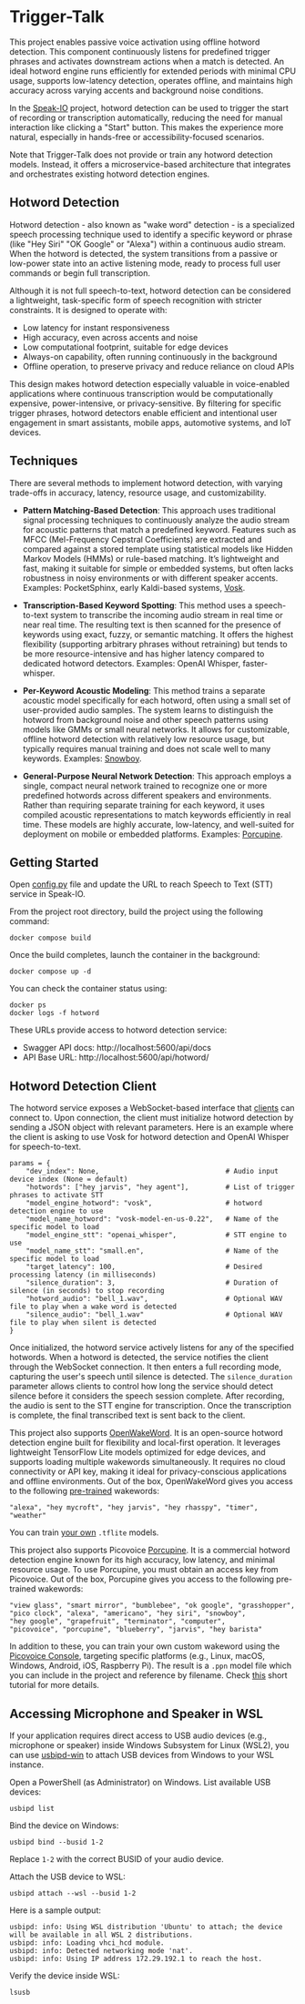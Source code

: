 
# Trigger-Talk

This project enables passive voice activation using offline hotword detection. This component continuously listens for predefined trigger phrases and activates downstream actions when a match is detected. An ideal hotword engine runs efficiently for extended periods with minimal CPU usage, supports low-latency detection, operates offline, and maintains high accuracy across varying accents and background noise conditions.

In the [Speak-IO](https://github.com/ManiAm/Speak-IO) project, hotword detection can be used to trigger the start of recording or transcription automatically, reducing the need for manual interaction like clicking a "Start" button. This makes the experience more natural, especially in hands-free or accessibility-focused scenarios.

Note that Trigger-Talk does not provide or train any hotword detection models. Instead, it offers a microservice-based architecture that integrates and orchestrates existing hotword detection engines.

## Hotword Detection

Hotword detection - also known as "wake word" detection - is a specialized speech processing technique used to identify a specific keyword or phrase (like "Hey Siri" "OK Google" or "Alexa") within a continuous audio stream. When the hotword is detected, the system transitions from a passive or low-power state into an active listening mode, ready to process full user commands or begin full transcription.

Although it is not full speech-to-text, hotword detection can be considered a lightweight, task-specific form of speech recognition with stricter constraints. It is designed to operate with:

- Low latency for instant responsiveness
- High accuracy, even across accents and noise
- Low computational footprint, suitable for edge devices
- Always-on capability, often running continuously in the background
- Offline operation, to preserve privacy and reduce reliance on cloud APIs

This design makes hotword detection especially valuable in voice-enabled applications where continuous transcription would be computationally expensive, power-intensive, or privacy-sensitive. By filtering for specific trigger phrases, hotword detectors enable efficient and intentional user engagement in smart assistants, mobile apps, automotive systems, and IoT devices.

## Techniques

There are several methods to implement hotword detection, with varying trade-offs in accuracy, latency, resource usage, and customizability.

- **Pattern Matching-Based Detection**: This approach uses traditional signal processing techniques to continuously analyze the audio stream for acoustic patterns that match a predefined keyword. Features such as MFCC (Mel-Frequency Cepstral Coefficients) are extracted and compared against a stored template using statistical models like Hidden Markov Models (HMMs) or rule-based matching. It’s lightweight and fast, making it suitable for simple or embedded systems, but often lacks robustness in noisy environments or with different speaker accents. Examples: PocketSphinx, early Kaldi-based systems, [Vosk](https://github.com/alphacep/vosk-api).

- **Transcription-Based Keyword Spotting**: This method uses a speech-to-text system to transcribe the incoming audio stream in real time or near real time. The resulting text is then scanned for the presence of keywords using exact, fuzzy, or semantic matching. It offers the highest flexibility (supporting arbitrary phrases without retraining) but tends to be more resource-intensive and has higher latency compared to dedicated hotword detectors. Examples: OpenAI Whisper, faster-whisper.

- **Per-Keyword Acoustic Modeling**: This method trains a separate acoustic model specifically for each hotword, often using a small set of user-provided audio samples. The system learns to distinguish the hotword from background noise and other speech patterns using models like GMMs or small neural networks. It allows for customizable, offline hotword detection with relatively low resource usage, but typically requires manual training and does not scale well to many keywords. Examples: [Snowboy](https://github.com/Kitt-AI/snowboy).

- **General-Purpose Neural Network Detection**: This approach employs a single, compact neural network trained to recognize one or more predefined hotwords across different speakers and environments. Rather than requiring separate training for each keyword, it uses compiled acoustic representations to match keywords efficiently in real time. These models are highly accurate, low-latency, and well-suited for deployment on mobile or embedded platforms. Examples: [Porcupine](https://github.com/Picovoice/porcupine).

## Getting Started

Open [config.py](config.py) file and update the URL to reach Speech to Text (STT) service in Speak-IO.

From the project root directory, build the project using the following command:

    docker compose build

Once the build completes, launch the container in the background:

    docker compose up -d

You can check the container status using:

    docker ps
    docker logs -f hotword

These URLs provide access to hotword detection service:

- Swagger API docs: http://localhost:5600/api/docs
- API Base URL: http://localhost:5600/api/hotword/

## Hotword Detection Client

The hotword service exposes a WebSocket-based interface that [clients](client.py) can connect to. Upon connection, the client must initialize hotword detection by sending a JSON object with relevant parameters. Here is an example where the client is asking to use Vosk for hotword detection and OpenAI Whisper for speech-to-text.

    params = {
        "dev_index": None,                               # Audio input device index (None = default)
        "hotwords": ["hey jarvis", "hey agent"],         # List of trigger phrases to activate STT
        "model_engine_hotword": "vosk",                  # hotword detection engine to use
        "model_name_hotword": "vosk-model-en-us-0.22",   # Name of the specific model to load
        "model_engine_stt": "openai_whisper",            # STT engine to use
        "model_name_stt": "small.en",                    # Name of the specific model to load
        "target_latency": 100,                           # Desired processing latency (in milliseconds)
        "silence_duration": 3,                           # Duration of silence (in seconds) to stop recording
        "hotword_audio": "bell_1.wav",                   # Optional WAV file to play when a wake word is detected
        "silence_audio": "bell_1.wav"                    # Optional WAV file to play when silent is detected
    }

Once initialized, the hotword service actively listens for any of the specified hotwords. When a hotword is detected, the service notifies the client through the WebSocket connection. It then enters a full recording mode, capturing the user's speech until silence is detected. The `silence_duration` parameter allows clients to control how long the service should detect silence before it considers the speech session complete. After recording, the audio is sent to the STT engine for transcription. Once the transcription is complete, the final transcribed text is sent back to the client.

This project also supports [OpenWakeWord](https://github.com/dscripka/openWakeWord). It is an open-source hotword detection engine built for flexibility and local-first operation. It leverages lightweight TensorFlow Lite models optimized for edge devices, and supports loading multiple wakewords simultaneously. It requires no cloud connectivity or API key, making it ideal for privacy-conscious applications and offline environments. Out of the box, OpenWakeWord gives you access to the following [pre-trained](https://github.com/dscripka/openWakeWord#pre-trained-models) wakewords:

    "alexa", "hey mycroft", "hey jarvis", "hey rhasspy", "timer", "weather"

You can train [your own](https://github.com/dscripka/openWakeWord?tab=readme-ov-file#training-new-models) `.tflite` models.

This project also supports Picovoice [Porcupine](https://github.com/Picovoice/porcupine). It is a commercial hotword detection engine known for its high accuracy, low latency, and minimal resource usage. To use Porcupine, you must obtain an access key from Picovoice. Out of the box, Porcupine gives you access to the following pre-trained wakewords:

    "view glass", "smart mirror", "bumblebee", "ok google", "grasshopper",
    "pico clock", "alexa", "americano", "hey siri", "snowboy",
    "hey google", "grapefruit", "terminator", "computer",
    "picovoice", "porcupine", "blueberry", "jarvis", "hey barista"

In addition to these, you can train your own custom wakeword using the [Picovoice Console](https://console.picovoice.ai/), targeting specific platforms (e.g., Linux, macOS, Windows, Android, iOS, Raspberry Pi). The result is a `.ppn` model file which you can include in the project and reference by filename. Check [this](https://youtu.be/T6jxYRSyF2w) short tutorial for more details.

## Accessing Microphone and Speaker in WSL

If your application requires direct access to USB audio devices (e.g., microphone or speaker) inside Windows Subsystem for Linux (WSL2), you can use [usbipd-win](https://github.com/dorssel/usbipd-win) to attach USB devices from Windows to your WSL instance.

Open a PowerShell (as Administrator) on Windows. List available USB devices:

    usbipd list

Bind the device on Windows:

    usbipd bind --busid 1-2

Replace `1-2` with the correct BUSID of your audio device.

Attach the USB device to WSL:

    usbipd attach --wsl --busid 1-2

Here is a sample output:

    usbipd: info: Using WSL distribution 'Ubuntu' to attach; the device will be available in all WSL 2 distributions.
    usbipd: info: Loading vhci_hcd module.
    usbipd: info: Detected networking mode 'nat'.
    usbipd: info: Using IP address 172.29.192.1 to reach the host.

Verify the device inside WSL:

    lsusb
